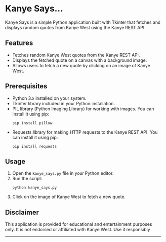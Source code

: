 # Kanye Says...

Kanye Says is a simple Python application built with Tkinter that fetches and displays random quotes from Kanye West using the Kanye REST API.

## Features
- Fetches random Kanye West quotes from the Kanye REST API.
- Displays the fetched quote on a canvas with a background image.
- Allows users to fetch a new quote by clicking on an image of Kanye West.

## Prerequisites
- Python 3.x installed on your system.
- Tkinter library included in your Python installation.
- PIL library (Python Imaging Library) for working with images. You can install it using pip:
  ```
  pip install pillow
  ```
- Requests library for making HTTP requests to the Kanye REST API. You can install it using pip:
  ```
  pip install requests
  ```

## Usage
1. Open the `kanye_says.py` file in your Python editor.
2. Run the script:
   ```
   python kanye_says.py
   ```
3. Click on the image of Kanye West to fetch a new quote.

## Disclaimer
This application is provided for educational and entertainment purposes only. It is not endorsed or affiliated with Kanye West. Use it responsibly

---

